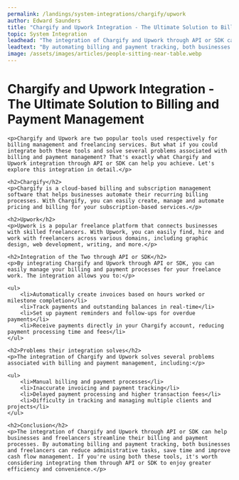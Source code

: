 ```yaml
---
permalink: /landings/system-integrations/chargify/upwork
author: Edward Saunders
title: "Chargify and Upwork Integration - The Ultimate Solution to Billing and Payment Management"
topic: System Integration
leadhead: "The integration of Chargify and Upwork through API or SDK can help businesses and freelancers streamline their billing and payment processes"
leadtext: "By automating billing and payment tracking, both businesses and freelancers can reduce administrative tasks, save time and improve cash flow management. If you're using both these tools, it's worth considering integrating them through API or SDK to enjoy greater efficiency and convenience."
image: /assets/images/articles/people-sitting-near-table.webp
---
```

<div class="arttext">    <h1>Chargify and Upwork Integration - The Ultimate Solution to Billing and Payment Management</h1>

    <p>Chargify and Upwork are two popular tools used respectively for billing management and freelancing services. But what if you could integrate both these tools and solve several problems associated with billing and payment management? That's exactly what Chargify and Upwork integration through API or SDK can help you achieve. Let's explore this integration in detail.</p>

    <h2>Chargify</h2>
    <p>Chargify is a cloud-based billing and subscription management software that helps businesses automate their recurring billing processes. With Chargify, you can easily create, manage and automate pricing and billing for your subscription-based services.</p>

    <h2>Upwork</h2>
    <p>Upwork is a popular freelance platform that connects businesses with skilled freelancers. With Upwork, you can easily find, hire and work with freelancers across various domains, including graphic design, web development, writing, and more.</p>

    <h2>Integration of the Two through API or SDK</h2>
    <p>By integrating Chargify and Upwork through API or SDK, you can easily manage your billing and payment processes for your freelance work. The integration allows you to:</p>

    <ul>
        <li>Automatically create invoices based on hours worked or milestone completion</li>
        <li>Track payments and outstanding balances in real-time</li>
        <li>Set up payment reminders and follow-ups for overdue payments</li>
        <li>Receive payments directly in your Chargify account, reducing payment processing time and fees</li>
    </ul>

    <h2>Problems their integration solves</h2>
    <p>The integration of Chargify and Upwork solves several problems associated with billing and payment management, including:</p>

    <ul>
        <li>Manual billing and payment processes</li>
        <li>Inaccurate invoicing and payment tracking</li>
        <li>Delayed payment processing and higher transaction fees</li>
        <li>Difficulty in tracking and managing multiple clients and projects</li>
    </ul>

    <h2>Conclusion</h2>
    <p>The integration of Chargify and Upwork through API or SDK can help businesses and freelancers streamline their billing and payment processes. By automating billing and payment tracking, both businesses and freelancers can reduce administrative tasks, save time and improve cash flow management. If you're using both these tools, it's worth considering integrating them through API or SDK to enjoy greater efficiency and convenience.</p>
</div>